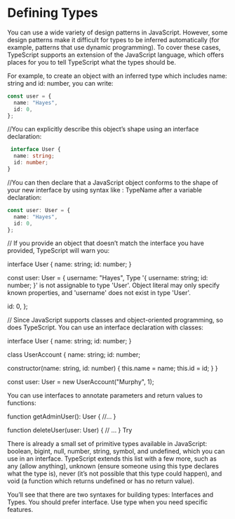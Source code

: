 # Defining Types

You can use a wide variety of design patterns in JavaScript. 
However, some design patterns make it difficult for types to be 
inferred automatically (for example, patterns that use dynamic 
programming). To cover these cases, TypeScript supports an extension 
of the JavaScript language, which offers places for you to tell 
TypeScript what the types should be.

For example, to create an object with an inferred type which includes 
name: string and id: number, 
you can write:

```ts 
const user = {
  name: "Hayes",
  id: 0,
};
```
//You can explicitly describe this object’s shape using an interface declaration:

```ts 
 interface User {
  name: string;
  id: number;
}
```

//You can then declare that a JavaScript object conforms to the shape of your new interface by using syntax like : TypeName after a variable declaration:

```ts
const user: User = {
  name: "Hayes",
  id: 0,
};
```


// If you provide an object that doesn’t match the interface you have provided, TypeScript will warn you:

interface User {
  name: string;
  id: number;
}
 
const user: User = {
  username: "Hayes",
Type '{ username: string; id: number; }' is not assignable to type 'User'.
  Object literal may only specify known properties, and 'username' does not exist in type 'User'.

  id: 0,
};


// Since JavaScript supports classes and object-oriented programming, so does TypeScript. You can use an interface declaration with classes:

interface User {
  name: string;
  id: number;
}
 
class UserAccount {
  name: string;
  id: number;
 
  constructor(name: string, id: number) {
    this.name = name;
    this.id = id;
  }
}
 
const user: User = new UserAccount("Murphy", 1);


You can use interfaces to annotate parameters and return values to functions:

function getAdminUser(): User {
  //...
}
 
function deleteUser(user: User) {
  // ...
}
Try

There is already a small set of primitive types available in JavaScript: boolean, 
bigint, null, number, string, symbol, and undefined, which you can use in an interface. 
TypeScript extends this list with a few more, such as any (allow anything), 
unknown (ensure someone using this type declares what the type is), never (it’s not 
possible that this type could happen), and void (a function which returns undefined 
or has no return value).

You’ll see that there are two syntaxes for building types: Interfaces and Types. 
You should prefer interface. Use type when you need specific features.
